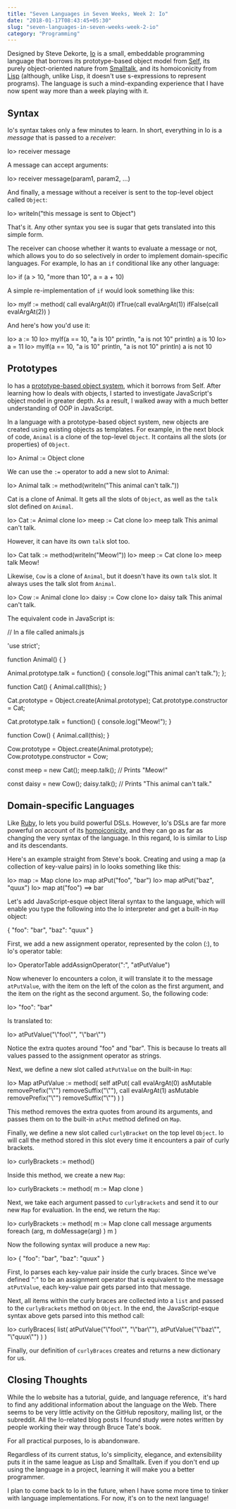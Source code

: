 ```yaml
---
title: "Seven Languages in Seven Weeks, Week 2: Io"
date: "2018-01-17T08:43:45+05:30"
slug: "seven-languages-in-seven-weeks-week-2-io"
category: "Programming"
---
```


Designed by Steve Dekorte, [Io](http://iolanguage.org/) is a small, embeddable programming language that borrows its prototype-based object model from [Self](http://www.selflanguage.org/), its purely object-oriented nature from [Smalltalk](https://en.wikipedia.org/wiki/Smalltalk), and its homoiconicity from [Lisp](https://en.wikipedia.org/wiki/Lisp_(programming_language)) (although, unlike Lisp, it doesn't use s-expressions to represent programs). The language is such a mind-expanding experience that I have now spent way more than a week playing with it.

## Syntax

Io's syntax takes only a few minutes to learn. In short, everything in Io is a _message_ that is passed to a _receiver_:

Io> receiver message

A message can accept arguments:

Io> receiver message(param1, param2, ...)

And finally, a message without a receiver is sent to the top-level object called `Object`:

Io> writeln("this message is sent to Object")

That's it. Any other syntax you see is sugar that gets translated into this simple form.

The receiver can choose whether it wants to evaluate a message or not, which allows you to do so selectively in order to implement domain-specific languages. For example, Io has an `if` conditional like any other language:

Io> if (a > 10, "more than 10", a = a + 10)

A simple re-implementation of `if` would look something like this:

Io> myIf := method(
  call evalArgAt(0) ifTrue(call evalArgAt(1)) ifFalse(call evalArgAt(2))
)

And here's how you'd use it:

Io> a := 10
Io> myIf(a == 10, "a is 10" println, "a is not 10" println)
a is 10
Io> a = 11
Io> myIf(a == 10, "a is 10" println, "a is not 10" println)
a is not 10

## Prototypes

Io has a [prototype-based object system](https://en.wikipedia.org/wiki/Prototype-based_programming), which it borrows from Self. After learning how Io deals with objects, I started to investigate JavaScript's object model in greater depth. As a result, I walked away with a much better understanding of OOP in JavaScript.

In a language with a prototype-based object system, new objects are created using existing objects as templates. For example, in the next block of code, `Animal` is a clone of the top-level `Object`. It contains all the slots (or properties) of `Object`.

Io> Animal := Object clone

We can use the `:=` operator to add a new slot to Animal:

Io> Animal talk := method(writeln("This animal can't talk."))

Cat is a clone of Animal. It gets all the slots of `Object`, as well as the `talk` slot defined on `Animal`.

Io> Cat := Animal clone
Io> meep := Cat clone
Io> meep talk
This animal can't talk.

However, it can have its own `talk` slot too.

Io> Cat talk := method(writeln("Meow!"))
Io> meep := Cat clone
Io> meep talk
Meow!

Likewise, `Cow` is a clone of `Animal`, but it doesn't have its own `talk` slot. It always uses the talk slot from `Animal`.

Io> Cow := Animal clone
Io> daisy := Cow clone
Io> daisy talk
This animal can't talk.

The equivalent code in JavaScript is:

// In a file called animals.js

'use strict';

function Animal() { }

Animal.prototype.talk = function() {
  console.log("This animal can't talk.");
};

function Cat() {
  Animal.call(this);
}

Cat.prototype = Object.create(Animal.prototype);
Cat.prototype.constructor = Cat;

Cat.prototype.talk = function() {
  console.log("Meow!");
}

function Cow() {
  Animal.call(this);
}

Cow.prototype = Object.create(Animal.prototype);
Cow.prototype.constructor = Cow;

const meep = new Cat();
meep.talk(); // Prints "Meow!"

const daisy = new Cow();
daisy.talk(); // Prints "This animal can't talk."

## Domain-specific Languages

Like [Ruby](https://ankursethi.in/2017/09/28/seven-languages-in-seven-weeks-week-1-ruby/), Io lets you build powerful DSLs. However, Io's DSLs are far more powerful on account of its [homoiconicity](https://en.wikipedia.org/wiki/Homoiconicity), and they can go as far as changing the very syntax of the language. In this regard, Io is similar to Lisp and its descendants.

Here's an example straight from Steve's book. Creating and using a map (a collection of key-value pairs) in Io looks something like this:

Io> map := Map clone
Io> map atPut("foo", "bar")
Io> map atPut("baz", "quux")
Io> map at("foo")
==> bar

Let's add JavaScript-esque object literal syntax to the language, which will enable you type the following into the Io interpreter and get a built-in `Map` object:

{
  "foo": "bar",
  "baz": "quux"
}

First, we add a new assignment operator, represented by the colon (:), to Io's operator table:

Io> OperatorTable addAssignOperator(":", "atPutValue")

Now whenever Io encounters a colon, it will translate it to the message `atPutValue`, with the item on the left of the colon as the first argument, and the item on the right as the second argument. So, the following code:

Io> "foo": "bar"

Is translated to:

Io> atPutValue("\\"foo\\"", "\\"bar\\"")

Notice the extra quotes around "foo" and "bar". This is because Io treats all values passed to the assignment operator as strings.

Next, we define a new slot called `atPutValue` on the built-in `Map`:

Io> Map atPutValue := method(
  self atPut(
    call evalArgAt(0) asMutable removePrefix("\\"") removeSuffix("\\""),
    call evalArgAt(1) asMutable removePrefix("\\"") removeSuffix("\\"")
  )
)

This method removes the extra quotes from around its arguments, and passes them on to the built-in `atPut` method defined on `Map`.

Finally, we define a new slot called `curlyBracket` on the top level `Object`. Io will call the method stored in this slot every time it encounters a pair of curly brackets.

Io> curlyBrackets := method()

Inside this method, we create a new `Map`:

Io> curlyBrackets := method(
  m := Map clone
)

Next, we take each argument passed to `curlyBrackets` and send it to our new `Map` for evaluation. In the end, we return the `Map`:

Io> curlyBrackets := method(
  m := Map clone
  call message arguments foreach (arg,
    m doMessage(arg)
  )
  m
)

Now the following syntax will produce a new `Map`:

Io> { "foo": "bar", "baz": "quux" }

First, Io parses each key-value pair inside the curly braces. Since we've defined ":" to be an assignment operator that is equivalent to the message `atPutValue`, each key-value pair gets parsed into that message.

Next, all items within the curly braces are collected into a `list` and passed to the `curlyBrackets` method on `Object`. In the end, the JavaScript-esque syntax above gets parsed into this method call:

Io> curlyBraces(
  list(
    atPutValue("\\"foo\\"", "\\"bar\\""),
    atPutValue("\\"baz\\"", "\\"quux\\"")
  )
)

Finally, our definition of `curlyBraces` creates and returns a new dictionary for us.

## Closing Thoughts

While the Io website has a tutorial, guide, and language reference,  it's hard to find any additional information about the language on the Web. There seems to be very little activity on the GitHub repository, mailing list, or the subreddit. All the Io-related blog posts I found study were notes written by people working their way through Bruce Tate's book.

For all practical purposes, Io is abandonware.

Regardless of its current status, Io's simplicity, elegance, and extensibility puts it in the same league as Lisp and Smalltalk. Even if you don't end up using the language in a project, learning it will make you a better programmer.

I plan to come back to Io in the future, when I have some more time to tinker with language implementations. For now, it's on to the next language!